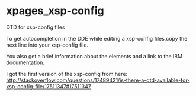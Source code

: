 # xpages_xsp-config
DTD for xsp-config files

To get autocompletion in the DDE while editing a xsp-config files,copy the next line into your xsp-config file.
<!DOCTYPE faces-config SYSTEM "D:\repositorys\GIT\xpages_xsp-config\xsp-config.dtd">

You also get a brief information about the elements and a link to the IBM documentation.


I got the first version of the xsp-config from here:
http://stackoverflow.com/questions/17489421/is-there-a-dtd-available-for-xsp-config-file/17511347#17511347
